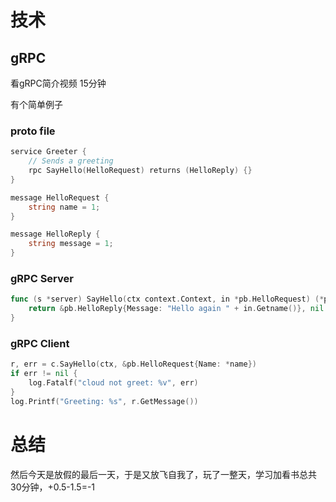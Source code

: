 # 技术
## gRPC
看gRPC简介视频 15分钟

有个简单例子

### proto file
```go
service Greeter {
    // Sends a greeting
    rpc SayHello(HelloRequest) returns (HelloReply) {}
}

message HelloRequest {
    string name = 1;
}

message HelloReply {
    string message = 1;
}
```

### gRPC Server
```go
func (s *server) SayHello(ctx context.Context, in *pb.HelloRequest) (*pb.HelloReply, error) {
    return &pb.HelloReply{Message: "Hello again " + in.Getname()}, nil
}
```

### gRPC Client
```go
r, err = c.SayHello(ctx, &pb.HelloRequest{Name: *name})
if err != nil {
    log.Fatalf("cloud not greet: %v", err)
}
log.Printf("Greeting: %s", r.GetMessage())
```

# 总结
然后今天是放假的最后一天，于是又放飞自我了，玩了一整天，学习加看书总共30分钟，+0.5-1.5=-1